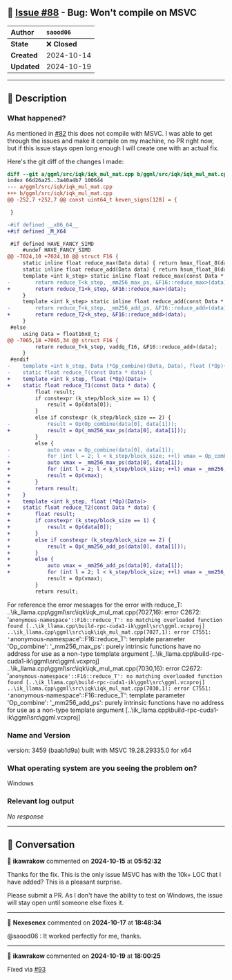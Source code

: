## 📌 [Issue #88](https://github.com/ikawrakow/ik_llama.cpp/issues/88) - Bug: Won't compile on MSVC

| **Author** | `saood06` |
| :--- | :--- |
| **State** | ❌ **Closed** |
| **Created** | 2024-10-14 |
| **Updated** | 2024-10-19 |

---

## 📄 Description

### What happened?

As mentioned in [#82](https://github.com/ikawrakow/ik_llama.cpp/issues/82) this does not compile with MSVC. I was able to get through the issues and make it compile on my machine, no PR right now, but if this issue stays open long enough I will create one with an actual fix. 

Here's the git diff of the changes I made:
```diff
diff --git a/ggml/src/iqk/iqk_mul_mat.cpp b/ggml/src/iqk/iqk_mul_mat.cpp
index 66d26a25..3a40a4b7 100644
--- a/ggml/src/iqk/iqk_mul_mat.cpp
+++ b/ggml/src/iqk/iqk_mul_mat.cpp
@@ -252,7 +252,7 @@ const uint64_t keven_signs[128] = {

 }

-#if defined __x86_64__
+#if defined _M_X64

 #if defined HAVE_FANCY_SIMD
     #undef HAVE_FANCY_SIMD
@@ -7024,10 +7024,10 @@ struct F16 {
     static inline float reduce_max(Data data) { return hmax_float_8(data); }
     static inline float reduce_add(Data data) { return hsum_float_8(data); }
     template <int k_step> static inline float reduce_max(const Data * data) {
-        return reduce_T<k_step, _mm256_max_ps, &F16::reduce_max>(data);
+        return reduce_T1<k_step, &F16::reduce_max>(data);
     }
     template <int k_step> static inline float reduce_add(const Data * data) {
-        return reduce_T<k_step, _mm256_add_ps, &F16::reduce_add>(data);
+        return reduce_T2<k_step, &F16::reduce_add>(data);
     }
 #else
     using Data = float16x8_t;
@@ -7065,18 +7065,34 @@ struct F16 {
         return reduce_T<k_step, vaddq_f16, &F16::reduce_add>(data);
     }
 #endif
-    template <int k_step, Data (*Op_combine)(Data, Data), float (*Op)(Data)>
-    static float reduce_T(const Data * data) {
+    template <int k_step, float (*Op)(Data)>
+    static float reduce_T1(const Data * data) {
         float result;
         if constexpr (k_step/block_size == 1) {
             result = Op(data[0]);
         }
         else if constexpr (k_step/block_size == 2) {
-            result = Op(Op_combine(data[0], data[1]));
+            result = Op(_mm256_max_ps(data[0], data[1]));
         }
         else {
-            auto vmax = Op_combine(data[0], data[1]);
-            for (int l = 2; l < k_step/block_size; ++l) vmax = Op_combine(vmax, data[l]);
+            auto vmax = _mm256_max_ps(data[0], data[1]);
+            for (int l = 2; l < k_step/block_size; ++l) vmax = _mm256_max_ps(vmax, data[l]);
+            result = Op(vmax);
+        }
+        return result;
+    }
+    template <int k_step, float (*Op)(Data)>
+    static float reduce_T2(const Data * data) {
+        float result;
+        if constexpr (k_step/block_size == 1) {
+            result = Op(data[0]);
+        }
+        else if constexpr (k_step/block_size == 2) {
+            result = Op(_mm256_add_ps(data[0], data[1]));
+        }
+        else {
+            auto vmax = _mm256_add_ps(data[0], data[1]);
+            for (int l = 2; l < k_step/block_size; ++l) vmax = _mm256_add_ps(vmax, data[l]);
             result = Op(vmax);
         }
         return result;
````

For reference the error messages for the error with reduce_T:
..\ik_llama.cpp\ggml\src\iqk\iqk_mul_mat.cpp(7027,16): error C2672: '`anonymous-namespace'::F16::reduce_T': no matching overloaded function found [..\ik_llama.cpp\build-rpc-cuda1-ik\ggml\src\ggml.vcxproj]
..\ik_llama.cpp\ggml\src\iqk\iqk_mul_mat.cpp(7027,1): error C7551: '`anonymous-namespace'::F16::reduce_T': template parameter 'Op_combine': '_mm256_max_ps': purely intrinsic functions have no address for use as a non-type template argument [..\ik_llama.cpp\build-rpc-cuda1-ik\ggml\src\ggml.vcxproj]
..\ik_llama.cpp\ggml\src\iqk\iqk_mul_mat.cpp(7030,16): error C2672: '`anonymous-namespace'::F16::reduce_T': no matching overloaded function found [..\ik_llama.cpp\build-rpc-cuda1-ik\ggml\src\ggml.vcxproj]
..\ik_llama.cpp\ggml\src\iqk\iqk_mul_mat.cpp(7030,1): error C7551: '`anonymous-namespace'::F16::reduce_T': template parameter 'Op_combine': '_mm256_add_ps': purely intrinsic functions have no address for use as a non-type template argument [..\ik_llama.cpp\build-rpc-cuda1-ik\ggml\src\ggml.vcxproj]



### Name and Version

version: 3459 (baab1d9a)
built with MSVC 19.28.29335.0 for x64

### What operating system are you seeing the problem on?

Windows

### Relevant log output

_No response_

---

## 💬 Conversation

👤 **ikawrakow** commented on **2024-10-15** at **05:52:32**

Thanks for the fix. This is the only issue MSVC has with the 10k+ LOC that I have added? This is a pleasant surprise.

Please submit a PR. As I don't have the ability to test on Windows, the issue will stay open until someone else fixes it.

---

👤 **Nexesenex** commented on **2024-10-17** at **18:48:34**

@saood06 : It worked perfectly for me, thanks.

---

👤 **ikawrakow** commented on **2024-10-19** at **18:00:25**

Fixed via [#93](https://github.com/ikawrakow/ik_llama.cpp/issues/93)